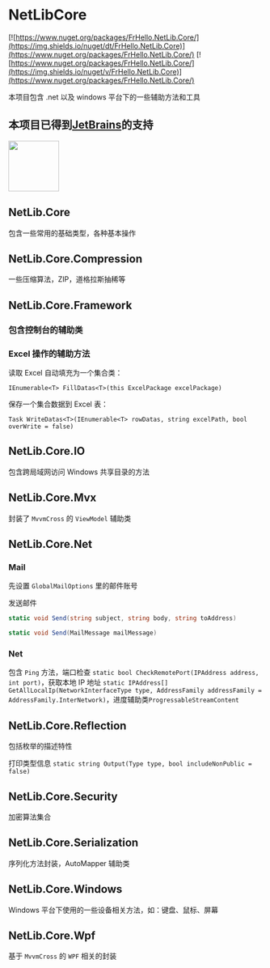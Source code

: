 # NetLibCore

<!-- ![https://fengrui358.visualstudio.com/VSTSCI/_apis/build/status/VSTSCI-NetLibCore-Package?branchName=master](https://fengrui358.visualstudio.com/VSTSCI/_apis/build/status/VSTSCI-NetLibCore-Package?branchName=master) -->
[![https://www.nuget.org/packages/FrHello.NetLib.Core/](https://img.shields.io/nuget/dt/FrHello.NetLib.Core)](https://www.nuget.org/packages/FrHello.NetLib.Core/)
[![https://www.nuget.org/packages/FrHello.NetLib.Core/](https://img.shields.io/nuget/v/FrHello.NetLib.Core)](https://www.nuget.org/packages/FrHello.NetLib.Core/)

本项目包含 .net 以及 windows 平台下的一些辅助方法和工具

## 本项目已得到[JetBrains](https://www.jetbrains.com/)的支持

<img src="https://www.jetbrains.com/shop/static/images/jetbrains-logo-inv.svg" height="100">

## NetLib.Core

包含一些常用的基础类型，各种基本操作

## NetLib.Core.Compression

一些压缩算法，ZIP，道格拉斯抽稀等

## NetLib.Core.Framework

### 包含控制台的辅助类

### Excel 操作的辅助方法

读取 Excel 自动填充为一个集合类：

`IEnumerable<T> FillDatas<T>(this ExcelPackage excelPackage)`

保存一个集合数据到 Excel 表：

`Task WriteDatas<T>(IEnumerable<T> rowDatas, string excelPath, bool overWrite = false)`

## NetLib.Core.IO

包含跨局域网访问 Windows 共享目录的方法

## NetLib.Core.Mvx

封装了 `MvvmCross` 的 `ViewModel` 辅助类

## NetLib.Core.Net

### Mail

先设置 `GlobalMailOptions` 里的邮件账号

发送邮件

```csharp
static void Send(string subject, string body, string toAddress)

static void Send(MailMessage mailMessage)
```

### Net

包含 `Ping` 方法，端口检查 `static bool CheckRemotePort(IPAddress address, int port)`，获取本地 IP 地址 `static IPAddress[] GetAllLocalIp(NetworkInterfaceType type, AddressFamily addressFamily = AddressFamily.InterNetwork)`，进度辅助类`ProgressableStreamContent`

## NetLib.Core.Reflection

包括枚举的描述特性

打印类型信息 `static string Output(Type type, bool includeNonPublic = false)`

## NetLib.Core.Security

加密算法集合

## NetLib.Core.Serialization

序列化方法封装，AutoMapper 辅助类

## NetLib.Core.Windows

Windows 平台下使用的一些设备相关方法，如：键盘、鼠标、屏幕

## NetLib.Core.Wpf

基于 `MvvmCross` 的 `WPF` 相关的封装

